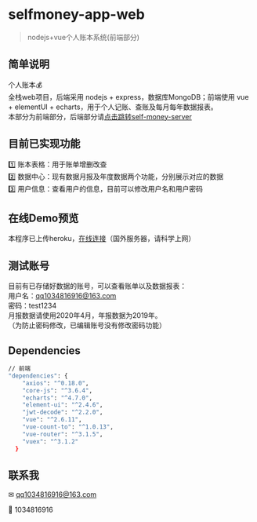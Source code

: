 # selfmoney-app-web

> nodejs+vue个人账本系统(前端部分)

## 简单说明
个人账本💰</br>
全栈web项目，后端采用 nodejs + express，数据库MongoDB；前端使用 vue + elementUI + echarts，用于个人记账、查账及每月每年数据报表。</br>
本部分为前端部分，后端部分请[点击跳转self-money-server](https://github.com/kuyaaaa/selfmoney-app-server)

## 目前已实现功能
1️⃣ 账本表格：用于账单增删改查</br>
2️⃣ 数据中心：现有数据月报及年度数据两个功能，分别展示对应的数据</br>
3️⃣ 用户信息：查看用户的信息，目前可以修改用户名和用户密码</br>

## 在线Demo预览
本程序已上传heroku，[在线连接](https://selfmoney-app.herokuapp.com/)（国外服务器，请科学上网）

## 测试账号
目前有已存储好数据的账号，可以查看账单以及数据报表：</br>
用户名：qq1034816916@163.com</br>
密码：test1234</br>
月报数据请使用2020年4月，年报数据为2019年。</br>
（为防止密码修改，已编辑账号没有修改密码功能）</br>

## Dependencies
``` bash
// 前端
"dependencies": {
    "axios": "^0.18.0",
    "core-js": "^3.6.4",
    "echarts": "^4.7.0",
    "element-ui": "^2.4.6",
    "jwt-decode": "^2.2.0",
    "vue": "^2.6.11",
    "vue-count-to": "^1.0.13",
    "vue-router": "^3.1.5",
    "vuex": "^3.1.2"
  }
```

## 联系我
✉ qq1034816916@163.com

🐧 1034816916
